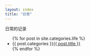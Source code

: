 ```yaml
---
layout: index 
title: "日常"
---
```


日常的记录  
    <ul>
      {% for post in site.categories.life %}
        <li>
          <span class="label label-info">{{ post.categories }}</span><a href="{{ post.url }}">{{ post.title }}</a>
        </li>
      {% endfor %}
    </ul>